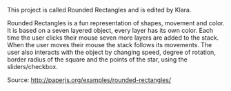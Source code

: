 This project is called Rounded Rectangles and is edited by Klara.

Rounded Rectangles is a fun representation of shapes, movement and color. It is based on a seven layered object, every layer has its own color. Each time the user clicks their mouse seven more layers are added to the stack. When the user moves their mouse the stack follows its movements. The user also interacts with the object by changing speed, degree of rotation, border radius of the square and the points of the star, using the sliders/checkbox.

Source: http://paperjs.org/examples/rounded-rectangles/